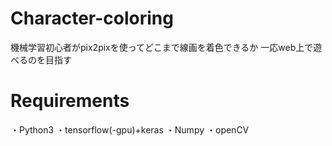 # Character-coloring
機械学習初心者がpix2pixを使ってどこまで線画を着色できるか
一応web上で遊べるのを目指す

# Requirements
・Python3
・tensorflow(-gpu)+keras
・Numpy
・openCV
